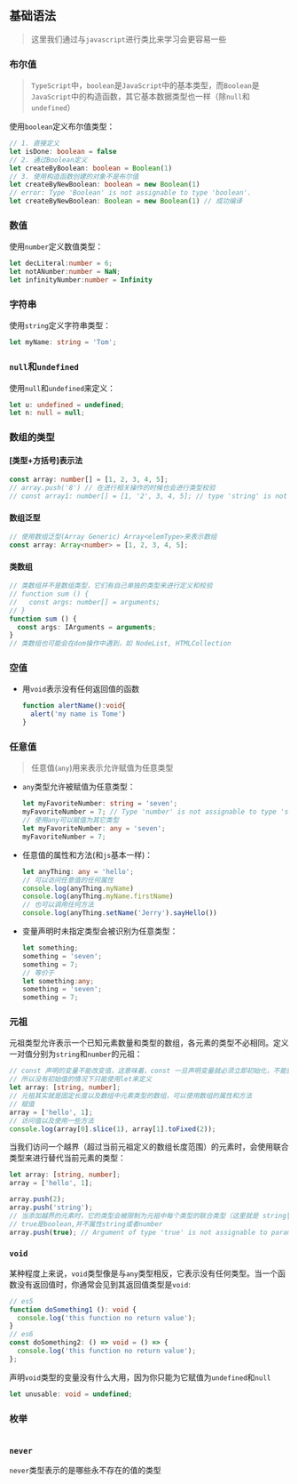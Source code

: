 ## 基础语法
> 这里我们通过与`javascript`进行类比来学习会更容易一些

### 布尔值
> `TypeScript`中，`boolean`是`JavaScript`中的基本类型，而`Boolean`是`JavaScript`中的构造函数，其它基本数据类型也一样（除`null`和`undefined`）

使用`boolean`定义布尔值类型：  
```typescript
// 1. 直接定义
let isDone: boolean = false
// 2. 通过Boolean定义
let createByBoolean: boolean = Boolean(1)
// 3. 使用构造函数创建的对象不是布尔值
let createByNewBoolean: boolean = new Boolean(1) 
// error: Type 'Boolean' is not assignable to type 'boolean'.
let createByNewBoolean: Boolean = new Boolean(1) // 成功编译
```

### 数值
使用`number`定义数值类型：  
```typescript
let decLiteral:number = 6;
let notANumber:number = NaN;
let infinityNumber:number = Infinity
```
### 字符串
使用`string`定义字符串类型：  
```typescript
let myName: string = 'Tom';
```
  
### `null`和`undefined`
使用`null`和`undefined`来定义：  
```typescript
let u: undefined = undefined;
let n: null = null;
```
### 数组的类型
#### [类型+方括号]表示法
```typescript
const array: number[] = [1, 2, 3, 4, 5];
// array.push('8') // 在进行相关操作的时候也会进行类型校验
// const array1: number[] = [1, '2', 3, 4, 5]; // type 'string' is not assignable to type 'number'
```
#### 数组泛型
```typescript
// 使用数组泛型(Array Generic) Array<elemType>来表示数组
const array: Array<number> = [1, 2, 3, 4, 5];
```
#### 类数组
```typescript
// 类数组并不是数组类型，它们有自己单独的类型来进行定义和校验
// function sum () {
//   const args: number[] = arguments;
// }
function sum () {
  const args: IArguments = arguments;
}
// 类数组也可能会在dom操作中遇到，如 NodeList, HTMLCollection
```
### 空值
* 用`void`表示没有任何返回值的函数  
  ```typescript
  function alertName():void{
    alert('my name is Tome')
  }
  ```

### 任意值 
> 任意值(`any`)用来表示允许赋值为任意类型  

* `any`类型允许被赋值为任意类型：  
  ```typescript
  let myFavoriteNumber: string = 'seven';
  myFavoriteNumber = 7; // Type 'number' is not assignable to type 'string'
  // 使用any可以赋值为其它类型
  let myFavoriteNumber: any = 'seven';
  myFavoriteNumber = 7;
  ```
* 任意值的属性和方法(和`js`基本一样)：
  ```typescript
  let anyThing: any = 'hello';
  // 可以访问任意值的任何属性
  console.log(anyThing.myName)
  console.log(anyThing.myName.firstName)
  // 也可以调用任何方法
  console.log(anyThing.setName('Jerry').sayHello())
  ```
* 变量声明时未指定类型会被识别为任意类型：  
  ```typescript
  let something;
  something = 'seven';
  something = 7;
  // 等价于
  let something:any;
  something = 'seven';
  something = 7;
  ```
  
### 元祖
元祖类型允许表示一个已知元素数量和类型的数组，各元素的类型不必相同。定义一对值分别为`string`和`number`的元祖：  
```typescript
// const 声明的变量不能改变值，这意味着，const 一旦声明变量就必须立即初始化，不能留到以后赋值
// 所以没有初始值的情况下只能使用let来定义
let array: [string, number];
// 元祖其实就是固定长度以及数组中元素类型的数组，可以使用数组的属性和方法
// 赋值
array = ['hello', 1];
// 访问值以及使用一些方法
console.log(array[0].slice(1), array[1].toFixed(2));
```

当我们访问一个越界（超过当前元祖定义的数组长度范围）的元素时，会使用联合类型来进行替代当前元素的类型： 
```typescript
let array: [string, number];
array = ['hello', 1];

array.push(2);
array.push('string');
// 当添加越界的元素时，它的类型会被限制为元祖中每个类型的联合类型（这里就是 string|number）
// true是boolean,并不属性string或者number
array.push(true); // Argument of type 'true' is not assignable to parameter of type 'string | number'
```

### `void`
某种程度上来说，`void`类型像是与`any`类型相反，它表示没有任何类型。当一个函数没有返回值时，你通常会见到其返回值类型是`void`:  
```typescript
// es5
function doSomething1 (): void {
  console.log('this function no return value');
}
// es6
const doSomething2: () => void = () => {
  console.log('this function no return value');
};
```
声明`void`类型的变量没有什么大用，因为你只能为它赋值为`undefined`和`null`  
```typescript
let unusable: void = undefined;
```

### 枚举
```typescript

```

### `never`
`never`类型表示的是哪些永不存在的值的类型
  


